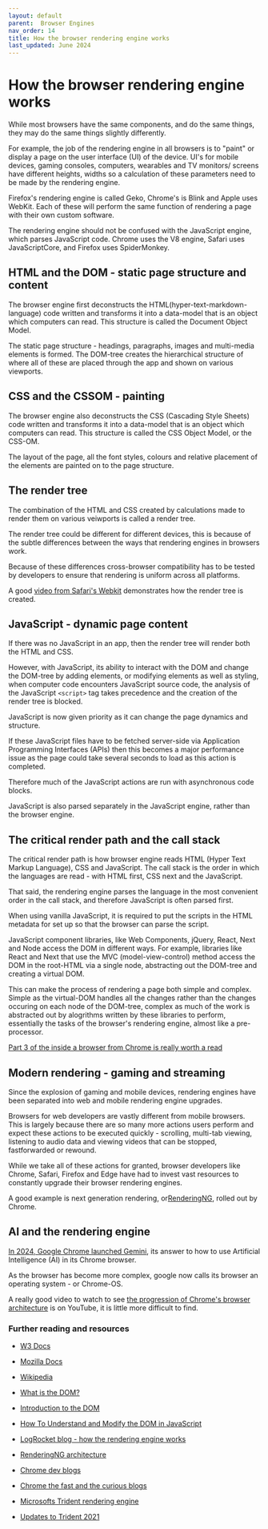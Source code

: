 ```yaml
---
layout: default
parent:  Browser Engines
nav_order: 14
title: How the browser rendering engine works
last_updated: June 2024
---
```


# How the browser rendering engine works

While most browsers have the same components, and do the same things, they may do the same things slightly differently.

For example, the job of the rendering engine in all browsers is to "paint" or display a page on the user interface (UI) of the device. UI's for mobile devices, gaming consoles, computers, wearables and TV monitors/ screens have different heights, widths so a calculation of these parameters need to be made by the rendering engine.

Firefox's rendering engine is called Geko, Chrome's is Blink and Apple uses WebKit. Each of these will perform the same function of rendering a page with their own custom software.

The rendering engine should not be confused with the JavaScript engine, which parses JavaScript code. Chrome uses the V8 engine, Safari uses JavaScriptCore, and Firefox uses SpiderMonkey.

## HTML and the DOM - static page structure and content

The browser engine first deconstructs the HTML(hyper-text-markdown-language) code written and transforms it into a data-model that is an object which computers can read. This structure is called the Document Object Model.

The static page structure - headings, paragraphs, images and multi-media elements is formed. The DOM-tree creates the hierarchical structure of where all of these are placed through the app and shown on various viewports.

## CSS and the CSSOM - painting

The browser engine also deconstructs the CSS (Cascading Style Sheets) code written and transforms it into a data-model that is an object which computers can read. This structure is called the CSS Object Model, or the CSS-OM.

The layout of the page, all the font styles, colours and relative placement of the elements are painted on to the page structure.

## The render tree

The combination of the HTML and CSS created by calculations made to render them on various veiwports is called a render tree.

The render tree could be different for different devices, this is because of the subtle differences between the ways that rendering engines in browsers work.

Because of these differences cross-browser compatibility has to be tested by developers to ensure that rendering is uniform across all platforms.

A good [video from Safari's Webkit](https://www.youtube.com/watch?v=YmbvpkjHDjU) demonstrates how the render tree is created.

## JavaScript - dynamic page content

If there was no JavaScript in an app, then the render tree will render both the HTML and CSS.

However, with JavaScript, its ability to interact with the DOM and change the DOM-tree by adding elements, or modifying elements as well as styling, when computer code encounters JavaScript source code, the analysis of the JavaScript `<script>` tag takes precedence and the creation of the render tree is blocked.

JavaScript is now given priority as it can change the page dynamics and structure.

If these JavaScript files have to be fetched server-side via Application Programming Interfaces (APIs) then this becomes a major performance issue as 
the page could take several seconds to load as this action is completed.

Therefore much of the JavaScript actions are run with asynchronous code blocks.

JavaScript is also parsed separately in the JavaScript engine, rather than the browser engine.

## The critical render path and the call stack

The critical render path is how browser engine reads  HTML (Hyper Text Markup Language), CSS and JavaScript. The call stack is the order in which the languages are read - with HTML first, CSS next and the JavaScript.

That said, the rendering engine parses the language in the most convenient order in the call stack, and therefore JavaScript is often parsed first.

When using vanilla JavaScript, it is required to put the scripts in the HTML metadata for set up so that the browser can parse the script. 

JavaScript component libraries, like Web Components, jQuery, React, Next and Node access the DOM in different ways. For example, libraries like React and Next that use the MVC (model-view-control) method access the DOM in the root-HTML via a single node, abstracting out the DOM-tree and creating a virtual DOM. 

This can make the process of rendering a page both simple and complex. Simple as the virtual-DOM handles all the changes rather than the changes occuring on each node of the DOM-tree, complex as much of the work is abstracted out by alogrithms written by these libraries to perform, essentially the tasks of the browser's rendering engine, almost like a pre-processor.

[Part 3 of the inside a browser from Chrome is really worth a read](https://developer.chrome.com/blog/inside-browser-part3)

## Modern rendering - gaming and streaming

Since the explosion of gaming and mobile devices, rendering engines have been separated into web and mobile rendering engine upgrades.

Browsers for web developers are vastly different from mobile browsers. This is largely because there are so many more actions users perform and expect these actions to be executed quickly - scrolling, multi-tab viewing, listening to audio data and viewing videos that can be stopped, fastforwarded or rewound.

While we take all of these actions for granted, browser developers like Chrome, Safari, Firefox and Edge have had to invest vast resources to constantly upgrade their browser rendering engines.

A good example is next generation rendering, or[RenderingNG](https://www.youtube.com/watch?v=sUbJPHYKZkU), rolled out by Chrome.

## AI and the rendering engine

[In 2024, Google Chrome launched Gemini](https://www.youtube.com/watch?v=D7dA5KY5FEo), its answer to how to use Artificial Intelligence (AI) in its Chrome browser.

As the browser has become more complex, google now calls its browser an operating system - or Chrome-OS. 

A really good video to watch to see [the progression of Chrome's browser architecture](https://www.youtube.com/watch?v=PzzNuCk-e0Y) is on YouTube, it is little more difficult to find.


### Further reading and resources

- [W3 Docs](https://www.w3.org/TR/DOM-Level-2-Core/introduction.html)

- [Mozilla Docs](https://developer.mozilla.org/en-US/docs/Web/API/Document_Object_Model/Introduction)

- [Wikipedia](https://en.wikipedia.org/wiki/Document_Object_Model)

- [What is the DOM?](https://css-tricks.com/dom/)

- [Introduction to the DOM](https://developer.mozilla.org/en-US/docs/Web/API/Document_Object_Model/Introduction)

- [How To Understand and Modify the DOM in JavaScript](https://www.digitalocean.com/community/tutorials/introduction-to-the-dom)

- [LogRocket blog - how the rendering engine works](https://blog.logrocket.com/how-browser-rendering-works-behind-scenes/)

- [RenderingNG architecture](https://blog.chromium.org/2021/10/renderingng.html)

- [Chrome dev blogs](https://developer.chrome.com/blog)

- [Chrome the fast and the curious blogs](https://blog.chromium.org/search/label/the%20fast%20and%20the%20curious)

- [Microsofts Trident rendering engine](https://www.youtube.com/watch?v=tPKiCu37VmY)

- [Updates to Trident 2021](https://www.youtube.com/watch?v=sU0WRZ0kkNo)
